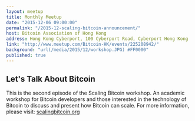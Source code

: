 ```yaml
---
layout: meetup
title: Monthly Meetup
date: "2015-12-06 09:00:00"
permalink: "/2015-12-scaling-bitcoin-announcement/"
host: Bitcoin Association of Hong Kong
address: Hong Kong Cyberport, 100 Cyberport Road, Cyberport Hong Kong
link: "http://www.meetup.com/Bitcoin-HK/events/225208942/"
background: "url(/media/2015/12/workshop.JPG) #FF0000"
published: true
---
```


## Let's Talk About Bitcoin

This is the second episode of the Scaling Bitcoin workshop. An academic workshop for Bitcoin developers and those interested in the technology of Bitcoin to discuss and present how Bitcoin can scale. For more information, please visit: [scalingbitcoin.org](https://scalingbitcoin.org/)
